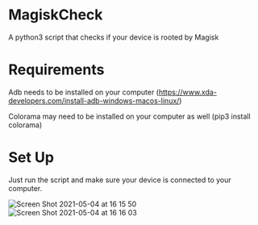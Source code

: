 # MagiskCheck
A python3 script that checks if your device is rooted by Magisk

# Requirements
Adb needs to be installed on your computer (https://www.xda-developers.com/install-adb-windows-macos-linux/)

Colorama may need to be installed on your computer as well (pip3 install colorama)

# Set Up
Just run the script and make sure your device is connected to your computer.

![Screen Shot 2021-05-04 at 16 15 50](https://user-images.githubusercontent.com/66463744/117009063-091faa80-acf4-11eb-9083-8e265370eacc.png)
![Screen Shot 2021-05-04 at 16 16 03](https://user-images.githubusercontent.com/66463744/117009067-09b84100-acf4-11eb-8cd0-75cf81ecd4b5.png)
